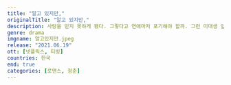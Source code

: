 ```yaml
---
title: "알고 있지만,"
originalTitle: "알고 있지만,"
description: 사랑을 믿지 못하게 됐다. 그렇다고 연애마저 포기해야 할까. 그런 미대생 앞에 치명적인 매력을 지닌 같은 과 학생이 나타나 유혹의 몸짓을 던진다. 그들 사이에 파트너 같은 관계가 시작된다.
genre: drama
imgname: 알고있지만.jpeg
release: "2021.06.19"
ott: [넷플릭스, 티빙]
countries: 한국
end: true
categories: [로맨스, 청춘]
---
```

